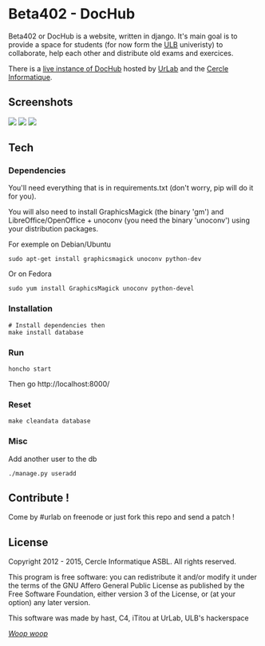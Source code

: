 # Beta402 - DocHub


Beta402 or DocHub is a website, written in django. It's main goal is to provide a space for students (for now form the [ULB](http://ulb.ac.be) univeristy) to collaborate, help each other and distribute old exams and exercices.

There is a [live instance of DocHub](http://dochub.be) hosted by [UrLab](http://urlab.be) and the [Cercle Informatique](http://cerkinfo.be).

## Screenshots

![](https://github.com/urlab/beta402/blob/master/.meta/screen-1.png)
![](https://github.com/urlab/beta402/blob/master/.meta/screen-2.png)
![](https://github.com/urlab/beta402/blob/master/.meta/screen-3.png)

## Tech

### Dependencies

You'll need everything that is in requirements.txt (don't worry, pip will do it for you).

You will also need to install GraphicsMagick (the binary 'gm') and LibreOffice/OpenOffice + unoconv (you need the binary 'unoconv') using your distribution packages.

For exemple on Debian/Ubuntu

    sudo apt-get install graphicsmagick unoconv python-dev

Or on Fedora

    sudo yum install GraphicsMagick unoconv python-devel

### Installation

    # Install dependencies then
    make install database

### Run

    honcho start

Then go http://localhost:8000/

### Reset

    make cleandata database


### Misc


Add another user to the db

    ./manage.py useradd


## Contribute !


Come by #urlab on freenode or just fork this repo and send a patch !


## License


Copyright 2012 - 2015, Cercle Informatique ASBL. All rights reserved.

This program is free software: you can redistribute it and/or modify it
under the terms of the GNU Affero General Public License as published by
the Free Software Foundation, either version 3 of the License, or (at
your option) any later version.

This software was made by hast, C4, iTitou at UrLab, ULB's hackerspace


[_Woop woop_](https://www.youtube.com/watch?v=z13qnzUQwuI)

